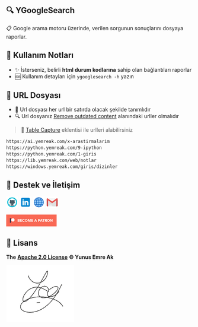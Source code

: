 ## 🔍 YGoogleSearch

📋 Google arama motoru üzerinde, verilen sorgunun sonuçlarını dosyaya raporlar.

## 🎌 Kullanım Notları

- ✨ İsterseniz, belirli **html durum kodlarına** sahip olan bağlantıları raporlar
- 🆘 Kullanım detayları için `ygooglesearch -h` yazın

## 📜 URL Dosyası

- 📃 Url dosyası her url bir satırda olacak şekilde tanımlıdır
- 🔍 Url dosyanız [Remove outdated content](https://www.google.com/webmasters/tools/removals) alanındaki urller olmalıdır

> 🔌 [Table Capture](https://chrome.google.com/webstore/detail/table-capture/iebpjdmgckacbodjpijphcplhebcmeop) eklentisi ile urlleri alabilirsiniz

```txt
https://ai.yemreak.com/x-arastirmalarim
https://python.yemreak.com/9-ipython
https://python.yemreak.com/1-giris
https://lib.yemreak.com/web/notlar
https://windows.yemreak.com/giris/dizinler
```


## 💖 Destek ve İletişim

​[​![Github](../.github/assets/github_32px.png)​](https://github.com/yedhrab) [​![LinkedIn](../.github/assets/linkedin_32px.png)​](https://www.linkedin.com/in/yemreak/) [​![Website](../.github/assets/geography_32px.png)​](https://yemreak.com/) [​![Mail](../.github/assets/gmail_32px.png)​](mailto:yemreak.com@gmail.com?subject=YGoogleSearch%20%7C%20GitHub)​

​[​![Patreon](../.github/assets/become_a_patron_32px.png)](https://www.patreon.com/yemreak/)

## 🔏 Lisans

**The** [**Apache 2.0 License**](https://choosealicense.com/licenses/apache-2.0/) **©️ Yunus Emre Ak**

![YEmreAk](../.github/assets/ysigniture-trans.png)

